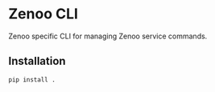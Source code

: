 # Zenoo CLI

Zenoo specific CLI for managing Zenoo service commands.

## Installation

```sh
pip install .